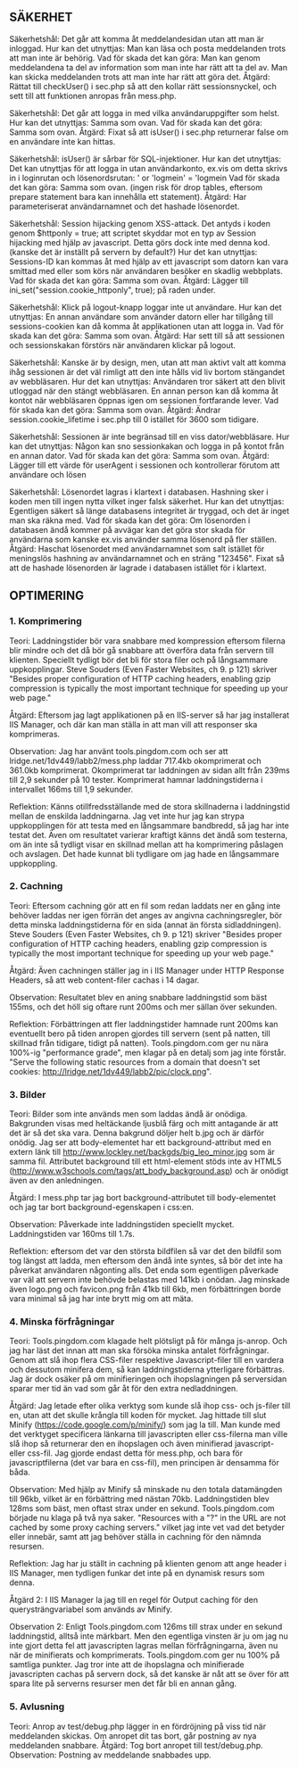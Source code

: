 SÄKERHET
--------

Säkerhetshål: Det går att komma åt meddelandesidan utan att man är inloggad.
Hur kan det utnyttjas: Man kan läsa och posta meddelanden trots att man inte är behörig.
Vad för skada det kan göra: Man kan genom meddelandena ta del av information som man inte har rätt att ta del av. Man kan
skicka meddelanden trots att man inte har rätt att göra det.
Åtgärd: Rättat till checkUser() i sec.php så att den kollar rätt sessionsnyckel, och sett till att funktionen anropas från
mess.php.

Säkerhetshål: Det går att logga in med vilka användaruppgifter som helst.
Hur kan det utnyttjas: Samma som ovan.
Vad för skada kan det göra: Samma som ovan.
Åtgärd: Fixat så att isUser() i sec.php returnerar false om en användare inte kan hittas.

Säkerhetshål: isUser() är sårbar för SQL-injektioner.
Hur kan det utnyttjas: Det kan utnyttjas för att logga in utan användarkonto, ex.vis om detta skrivs in i loginrutan och
lösenordsrutan: ' or 'logmein' = 'logmein
Vad för skada det kan göra: Samma som ovan. (ingen risk för drop tables, eftersom prepare statement bara kan innehålla ett
statement).
Åtgärd: Har parameteriserat användarnamnet och det hashade lösenordet.

Säkerhetshål: Session hijacking genom XSS-attack. Det antyds i koden genom $httponly = true; att scriptet skyddar mot en
typ av Session hijacking med hjälp av javascript. Detta görs dock inte med denna kod. (kanske det är inställt på servern
by default?)
Hur det kan utnyttjas: Sessions-ID kan kommas åt med hjälp av ett javascript som datorn kan vara smittad med eller som
körs när användaren besöker en skadlig webbplats.
Vad för skada det kan göra: Samma som ovan.
Åtgärd: Lägger till ini_set("session.cookie_httponly", true); på raden under.

Säkerhetshål: Klick på logout-knapp loggar inte ut användare.
Hur kan det utnyttjas: En annan användare som använder datorn eller har tillgång till sessions-cookien kan då komma åt
applikationen utan att logga in.
Vad för skada kan det göra: Samma som ovan.
Åtgärd: Har sett till så att sessionen och sessionskakan förstörs när användaren klickar på logout.

Säkerhetshål: Kanske är by design, men, utan att man aktivt valt att komma ihåg sessionen är det väl rimligt att den inte hålls vid liv bortom stängandet av webbläsaren.
Hur det kan utnyttjas: Användaren tror säkert att den blivit utloggad när den stängt webbläsaren. En annan person kan då komma åt kontot när webbläsaren öppnas igen om sessionen fortfarande lever.
Vad för skada kan det göra: Samma som ovan.
Åtgärd: Ändrar session.cookie_lifetime i sec.php till 0 istället för 3600 som tidigare.

Säkerhetshål: Sessionen är inte begränsad till en viss dator/webbläsare.
Hur kan det utnyttjas: Någon kan sno sessionkakan och logga in på kontot från en annan dator.
Vad för skada kan det göra: Samma som ovan.
Åtgärd: Lägger till ett värde för userAgent i sessionen och kontrollerar förutom att användare och lösen

Säkerhetshål: Lösenordet lagras i klartext i databasen. Hashning sker i koden men till ingen nytta vilket inger falsk säkerhet.
Hur kan det utnyttjas: Egentligen säkert så länge databasens integritet är tryggad, och det är inget man ska räkna med.
Vad för skada kan det göra: Om lösenorden i databasen ändå kommer på avvägar kan det göra stor skada för användarna som kanske ex.vis använder samma lösenord på fler ställen.
Åtgärd: Haschat lösenordet med användarnamnet som salt istället för meningslös hashning av användarnamnet och en sträng "123456". Fixat så att de hashade lösenorden är lagrade i databasen istället för i klartext.

OPTIMERING
----------

### 1. Komprimering

Teori: Laddningstider bör vara snabbare med kompression eftersom filerna blir mindre och det då bör gå snabbare att
överföra data från servern till klienten. Speciellt tydligt bör det bli för stora filer och på långsammare uppkopplingar.
Steve Souders (Even Faster Websites, ch 9. p 121) skriver "Besides proper configuration of HTTP caching headers, enabling
gzip compression is typically the most important technique for speeding up your web page."

Åtgärd: Eftersom jag lagt applikationen på en IIS-server så har jag installerat IIS Manager, och där kan man ställa in att
man vill att responser ska komprimeras.

Observation: Jag har använt tools.pingdom.com och ser att lridge.net/1dv449/labb2/mess.php laddar 717.4kb okomprimerat och
361.0kb komprimerat. Okomprimerat tar laddningen av sidan allt från 239ms till 2,9 sekunder på 10 tester. Komprimerat
hamnar laddningstiderna i intervallet 166ms till 1,9 sekunder.

Reflektion: Känns otillfredsställande med de stora skillnaderna i laddningstid mellan de enskilda laddningarna. Jag vet
inte hur jag kan strypa uppkopplingen för att testa med en långsammare bandbredd, så jag har inte testat det. Även om
resultatet varierar kraftigt känns det ändå som testerna, om än inte så tydligt visar en skillnad mellan att ha
komprimering påslagen och avslagen. Det hade kunnat bli tydligare om jag hade en långsammare uppkoppling.

### 2. Cachning

Teori: Eftersom cachning gör att en fil som redan laddats ner en gång inte behöver laddas ner igen förrän det anges av
angivna cachningsregler, bör detta minska laddningstiderna för en sida (annat än första sidladdningen). Steve Souders
(Even Faster Websites, ch 9. p 121) skriver "Besides proper configuration of HTTP caching headers, enabling gzip
compression is typically the most important technique for speeding up your web page."

Åtgärd: Även cachningen ställer jag in i IIS Manager under HTTP Response Headers, så att web content-filer cachas i 14
dagar.

Observation: Resultatet blev en aning snabbare laddningstid som bäst 155ms, och det höll sig oftare runt 200ms och mer
sällan över sekunden.

Reflektion: Förbättringen att fler laddningstider hamnade runt 200ms kan eventuellt bero på tiden anropen gjordes till
servern (sent på natten, till skillnad från tidigare, tidigt på natten). Tools.pingdom.com ger nu nära 100%-ig
"performance grade", men klagar på en detalj som jag inte förstår. "Serve the following static resources from a domain
that doesn't set cookies: http://lridge.net/1dv449/labb2/pic/clock.png".

### 3. Bilder
Teori: Bilder som inte används men som laddas ändå är onödiga. Bakgrunden visas med heltäckande ljusblå färg och mitt
antagande är att det är så det ska vara. Denna bakgrund döljer helt b.jpg och är därför onödig. Jag ser att body-elementet
har ett background-attribut med en extern länk till http://www.lockley.net/backgds/big_leo_minor.jpg som är samma fil.
Attributet background till ett html-element stöds inte av HTML5 (http://www.w3schools.com/tags/att_body_background.asp)
och är onödigt även av den anledningen.

Åtgärd: I mess.php tar jag bort background-attributet till body-elementet och jag tar bort background-egenskapen i css:en.

Observation: Påverkade inte laddningstiden speciellt mycket. Laddningstiden var 160ms till 1.7s.

Reflektion: eftersom det var den största bildfilen så var det den bildfil som tog längst att ladda, men eftersom den ändå
inte syntes, så bör det inte ha påverkat användaren någonting alls. Det enda som egentligen påverkade var väl att servern
inte behövde belastas med 141kb i onödan. Jag minskade även logo.png och favicon.png från 41kb till 6kb, men förbättringen
borde vara minimal så jag har inte brytt mig om att mäta.

### 4. Minska förfrågningar
Teori: Tools.pingdom.com klagade helt plötsligt på för många js-anrop. Och jag har läst det innan att man ska försöka
minska antalet förfrågningar. Genom att slå ihop flera CSS-filer respektive Javascript-filer till en vardera och dessutom
minifera dem, så kan laddningstiderna ytterligare förbättras. Jag är dock osäker på om minifieringen och ihopslagningen på
serversidan sparar mer tid än vad som går åt för den extra nedladdningen.

Åtgärd: Jag letade efter olika verktyg som kunde slå ihop css- och js-filer till en, utan att det skulle krångla till
koden för mycket. Jag hittade till slut Minify (https://code.google.com/p/minify/) som jag la till. Man kunde med det
verktyget specificera länkarna till javascripten eller css-filerna man ville slå ihop så returnerar den en ihopslagen och
även minifierad javascript- eller css-fil. Jag gjorde endast detta för mess.php, och bara för javascriptfilerna (det var
bara en css-fil), men principen är densamma för båda.

Observation: Med hjälp av Minify så minskade nu den totala datamängden till 96kb, vilket är en förbättring med nästan
70kb. Laddningstiden blev 128ms som bäst, men oftast strax under en sekund. Tools.pingdom.com började nu klaga på två nya
saker. "Resources with a "?" in the URL are not cached by some proxy caching servers." vilket jag inte vet vad det betyder
eller innebär, samt att jag behöver ställa in cachning för den nämnda resursen.

Reflektion: Jag har ju ställt in cachning på klienten genom att ange header i IIS Manager, men tydligen funkar det inte på
en dynamisk resurs som denna.

Åtgärd 2: I IIS Manager la jag till en regel för Output caching för den querysträngvariabel som används av Minify.

Observation 2: Enligt Tools.pingdom.com 126ms till strax under en sekund laddningstid, alltså inte märkbart. Men den
egentliga vinsten är ju om jag nu inte gjort detta fel att javascripten lagras mellan förfrågningarna, även nu när de
minifierats och komprimerats. Tools.pingdom.com ger nu 100% på samtliga punkter. Jag tror inte att de ihopslagna och
minifierade javascripten cachas på servern dock, så det kanske är nåt att se över för att spara lite på serverns resurser
men det får bli en annan gång.

### 5. Avlusning
Teori: Anrop av test/debug.php lägger in en fördröjning på viss tid när meddelanden skickas. Om anropet dit tas bort,
går postning av nya meddelanden snabbare.
Åtgärd: Tog bort anropet till test/debug.php.
Observation: Postning av meddelande snabbades upp.
